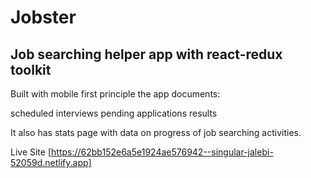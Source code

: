 # Jobster

## Job searching helper app with react-redux toolkit

Built with mobile first principle the app documents: 

scheduled interviews
pending applications
results

It also has stats page with data on progress of job searching activities.

Live Site [https://62bb152e6a5e1924ae576942--singular-jalebi-52059d.netlify.app]
